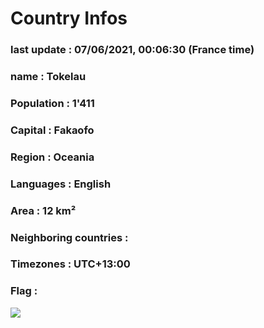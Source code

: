 # Country  Infos
### last update : 07/06/2021, 00:06:30 (France time)

### name : Tokelau
### Population : 1'411
### Capital : Fakaofo
### Region : Oceania
### Languages : English
### Area : 12 km²
### Neighboring countries : 
### Timezones : UTC+13:00

### Flag :
![](https://restcountries.eu/data/tkl.svg)